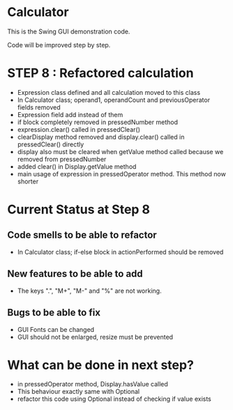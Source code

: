 # Calculator
 
This is the Swing GUI demonstration code.  

Code will be improved step by step. 

# STEP 8 : Refactored calculation  
 - Expression class defined and all calculation moved to this class
 - In Calculator class; operand1, operandCount and previousOperator fields removed
 - Expression field add instead of them
 - if block completely removed in pressedNumber method
 - expression.clear() called in pressedClear() 
 - clearDisplay method removed and display.clear() called in pressedClear() directly
 - display also must be cleared when getValue method called because we removed from pressedNumber
 - added clear() in Display.getValue method  
 - main usage of expression in pressedOperator method. This method now shorter 
   
# Current Status at Step 8  
## Code smells to be able to refactor
 - In Calculator class; if-else block in actionPerformed should be removed
 
## New features to be able to add
 - The keys ".", "M+", "M-" and "%" are not working. 

## Bugs to be able to fix
 - GUI Fonts can be changed
 - GUI should not be enlarged, resize must be prevented 
   
# What can be done in next step?
 - in pressedOperator method, Display.hasValue called
 - This behaviour exactly same with Optional
 - refactor this code using Optional instead of checking if value exists
 